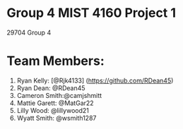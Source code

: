 # Group 4 MIST 4160 Project 1
29704 Group 4

# Team Members:
1. Ryan Kelly: [@Rjk4133] (https://github.com/RDean45)
2. Ryan Dean: @RDean45
3. Cameron Smith:@camjshmitt
4. Mattie Garett: @MatGar22
5. Lilly Wood: @lillywood21
6. Wyatt Smith: @wsmith1287 
